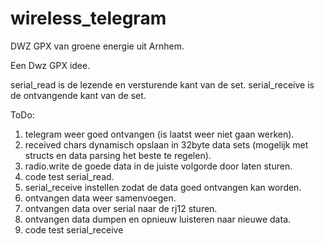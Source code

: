# wireless_telegram
DWZ GPX van groene energie uit Arnhem.

Een Dwz GPX idee.

serial_read is de lezende en versturende kant van de set.
serial_receive is de ontvangende kant van de set.

ToDo: 
1. telegram weer goed ontvangen (is laatst weer niet gaan werken).
2. received chars dynamisch opslaan in 32byte data sets (mogelijk met structs en data parsing het beste te regelen).
3. radio.write de goede data in de juiste volgorde door laten sturen.
4. code test serial_read.
5. serial_receive instellen zodat de data goed ontvangen kan worden.
6. ontvangen data weer samenvoegen.
7. ontvangen data over serial naar de rj12 sturen.
8. ontvangen data dumpen en opnieuw luisteren naar nieuwe data.
9. code test serial_receive
